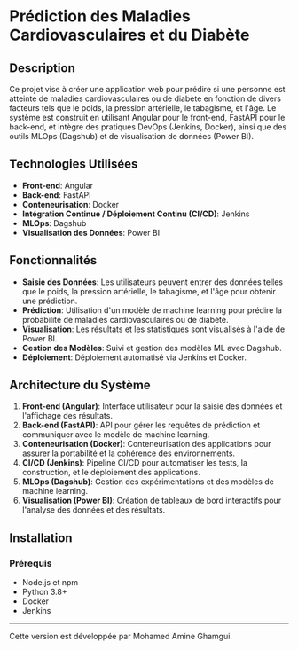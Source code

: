 # Prédiction des Maladies Cardiovasculaires et du Diabète

## Description

Ce projet vise à créer une application web pour prédire si une personne est atteinte de maladies cardiovasculaires ou de diabète en fonction de divers facteurs tels que le poids, la pression artérielle, le tabagisme, et l'âge. Le système est construit en utilisant Angular pour le front-end, FastAPI pour le back-end, et intègre des pratiques DevOps (Jenkins, Docker), ainsi que des outils MLOps (Dagshub) et de visualisation de données (Power BI).

## Technologies Utilisées

- **Front-end**: Angular
- **Back-end**: FastAPI
- **Conteneurisation**: Docker
- **Intégration Continue / Déploiement Continu (CI/CD)**: Jenkins
- **MLOps**: Dagshub
- **Visualisation des Données**: Power BI

## Fonctionnalités

- **Saisie des Données**: Les utilisateurs peuvent entrer des données telles que le poids, la pression artérielle, le tabagisme, et l'âge pour obtenir une prédiction.
- **Prédiction**: Utilisation d'un modèle de machine learning pour prédire la probabilité de maladies cardiovasculaires ou de diabète.
- **Visualisation**: Les résultats et les statistiques sont visualisés à l'aide de Power BI.
- **Gestion des Modèles**: Suivi et gestion des modèles ML avec Dagshub.
- **Déploiement**: Déploiement automatisé via Jenkins et Docker.

## Architecture du Système

1. **Front-end (Angular)**: Interface utilisateur pour la saisie des données et l'affichage des résultats.
2. **Back-end (FastAPI)**: API pour gérer les requêtes de prédiction et communiquer avec le modèle de machine learning.
3. **Conteneurisation (Docker)**: Conteneurisation des applications pour assurer la portabilité et la cohérence des environnements.
4. **CI/CD (Jenkins)**: Pipeline CI/CD pour automatiser les tests, la construction, et le déploiement des applications.
5. **MLOps (Dagshub)**: Gestion des expérimentations et des modèles de machine learning.
6. **Visualisation (Power BI)**: Création de tableaux de bord interactifs pour l'analyse des données et des résultats.

## Installation

### Prérequis

- Node.js et npm
- Python 3.8+
- Docker
- Jenkins
---
Cette version est développée par Mohamed Amine Ghamgui.
